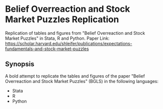 # Belief Overreaction and Stock Market Puzzles Replication
 Replication of tables and figures from "Belief Overreaction and Stock Market Puzzles" in Stata, R and Python.
 Paper Link: https://scholar.harvard.edu/shleifer/publications/expectations-fundamentals-and-stock-market-puzzles

 ## Synopsis

A bold attempt to replicate the tables and figures of the paper "Belief Overreaction and Stock Market Puzzles" (BGLS) in the following languages:
* Stata
* R
* Python
